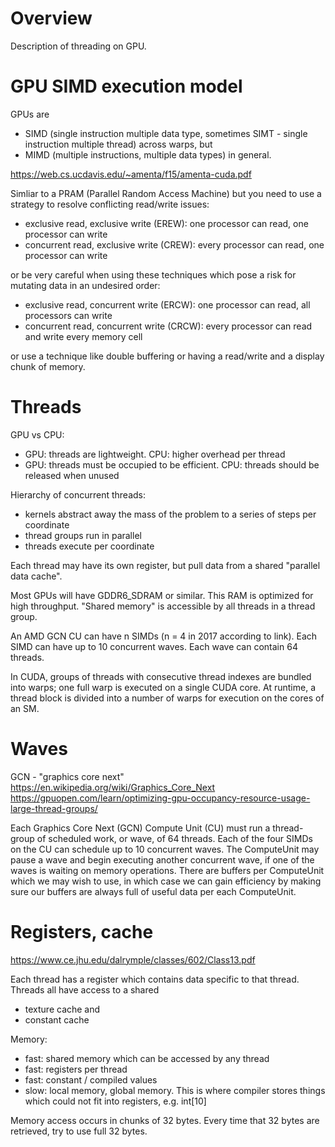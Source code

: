 # Overview

Description of threading on GPU.

# GPU SIMD execution model

GPUs are 
- SIMD (single instruction multiple data type, sometimes SIMT - single instruction multiple thread) across warps, but 
- MIMD (multiple instructions, multiple data types) in general.

https://web.cs.ucdavis.edu/~amenta/f15/amenta-cuda.pdf

Simliar to a PRAM (Parallel Random Access Machine) but you need to use a strategy to resolve conflicting read/write issues:
- exclusive read, exclusive write (EREW): one processor can read, one processor can write
- concurrent read, exclusive write (CREW): every processor can read, one processor can write

or be very careful when using these techniques which pose a risk for mutating data in an undesired order:
- exclusive read, concurrent write (ERCW): one processor can read, all processors can write
- concurrent read, concurrent write (CRCW): every processor can read and write every memory cell

or use a technique like double buffering or having a read/write and a display chunk of memory.

# Threads

GPU vs CPU:

- GPU: threads are lightweight. CPU: higher overhead per thread
- GPU: threads must be occupied to be efficient. CPU: threads should be released when unused

Hierarchy of concurrent threads:

- kernels abstract away the mass of the problem to a series of steps per coordinate
- thread groups run in parallel
- threads execute per coordinate

Each thread may have its own register, but pull data from a shared "parallel data cache".

Most GPUs will have GDDR6_SDRAM or similar. This RAM is optimized for high throughput. "Shared memory" is accessible by all threads in a thread group.

An AMD GCN CU can have n SIMDs (n = 4 in 2017 according to link). Each SIMD can have up to 10 concurrent waves. Each wave can contain 64 threads.

In CUDA, groups of threads with consecutive thread indexes are bundled into warps; one full warp is executed on a single CUDA core. At runtime, a thread block is divided into a number of warps for execution on the cores of an SM.

# Waves

GCN - "graphics core next"
https://en.wikipedia.org/wiki/Graphics_Core_Next
https://gpuopen.com/learn/optimizing-gpu-occupancy-resource-usage-large-thread-groups/

Each Graphics Core Next (GCN) Compute Unit (CU) must run a thread-group of scheduled work, or wave, of 64 threads.
Each of the four SIMDs on the CU can schedule up to 10 concurrent waves.
The ComputeUnit may pause a wave and begin executing another concurrent wave, if one of the waves is waiting on memory operations.
There are buffers per ComputeUnit which we may wish to use, in which case we can gain efficiency by making sure our buffers are always full of useful data per each ComputeUnit.

# Registers, cache

https://www.ce.jhu.edu/dalrymple/classes/602/Class13.pdf

Each thread has a register which contains data specific to that thread.
Threads all have access to a shared
- texture cache and
- constant cache

Memory: 
- fast: shared memory which can be accessed by any thread
- fast: registers per thread
- fast: constant / compiled values
- slow: local memory, global memory. This is where compiler stores things which could not fit into registers, e.g. int[10]

Memory access occurs in chunks of 32 bytes. Every time that 32 bytes are retrieved, try to use full 32 bytes.
